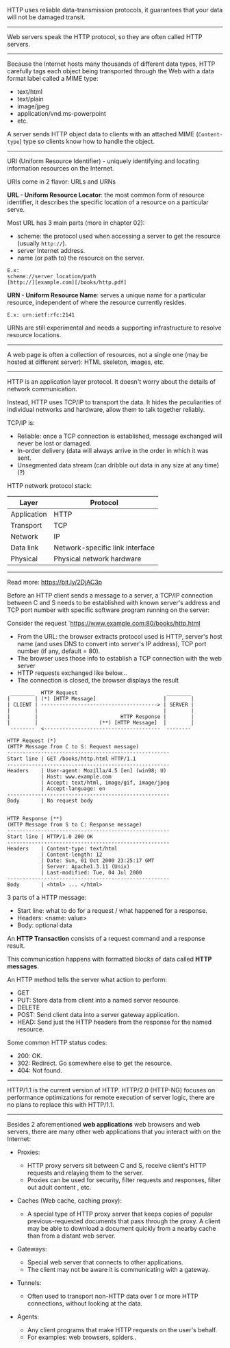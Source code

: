 HTTP uses reliable data-transmission protocols, it guarantees that your data will not be damaged transit.

---

Web servers speak the HTTP protocol, so they are often called HTTP servers.

---

Because the Internet hosts many thousands of different data types, HTTP carefully tags each object being transported through the Web with a data format label called a MIME type:
- text/html
- text/plain
- image/jpeg
- application/vnd.ms-powerpoint
- etc.

A server sends HTTP object data to clients with an attached MIME (`Content-type`) type so clients know how to handle the object.

---

URI (Uniform Resource Identifier) - uniquely identifying and locating information resources on the Internet.

URIs come in 2 flavor: URLs and URNs

**URL - Uniform Resource Locator**: the most common form of resource identifier, it describes the specific location of a resource on a particular serve.

Most URL has 3 main parts (more in chapter 02):
- scheme: the protocol used when accessing a server to get the resource (usually `http://`).
- server Internet address.
- name (or path to) the resource on the server.

```
E.x:
scheme://server location/path
[http://][example.com][/books/http.pdf]
```

**URN - Uniform Resource Name**: serves a unique name for a particular resource, independent of where the resource currently resides.

```
E.x: urn:ietf:rfc:2141
```

URNs are still experimental and needs a supporting infrastructure to resolve resource locations.

---

A web page is often a collection of resources, not a single one (may be hosted at different server): HTML skeleton, images, etc.

---

HTTP is an application layer protocol. It doesn't worry about the details of network communication.

Instead, HTTP uses TCP/IP to transport the data. It hides the peculiarities of individual networks and hardware, allow them to talk together reliably.

TCP/IP is:
- Reliable: once a TCP connection is established, message exchanged will never be lost or damaged.
- In-order delivery (data will always arrive in the order in which it was sent.
- Unsegmented data stream (can dribble out data in any size at any time) (?)

HTTP network protocol stack:

|Layer|Protocol|
|-|-|
|Application|HTTP|
|Transport|TCP|
|Network|IP|
|Data link|Network-specific link interface|
|Physical|Physical network hardware|

---

Read more: https://bit.ly/2DjAC3p

Before an HTTP client sends a message to a server, a TCP/IP connection between C and S needs to be established with known server's address and TCP port number with specific software program running on the server:

Consider the request `https://www.example.com:80/books/http.html
- From the URL: the browser extracts protocol used is HTTP, server's host name (and uses DNS to convert into server's IP address), TCP port number (if any, default = 80).
- The browser uses those info to establish a TCP connection with the web server
- HTTP requests exchanged like below...
- The connection is closed, the browser displays the result

```
 ________  HTTP Request                             ________
|        | (*) [HTTP Message]                      |        |
| CLIENT | --------------------------------------> | SERVER |
|        |                                         |        |
|        |                           HTTP Response |        |
|        |                    (**) [HTTP Message]  |        |
 --------  <--------------------------------------  --------

HTTP Request (*)
(HTTP Message from C to S: Request message)
-----------------------------------------------------
Start line | GET /books/http.html HTTP/1.1
-----------------------------------------------------
Headers    | User-agent: Mozilla/4.5 [en] (win98; U)
           | Host: www.example.com
           | Accept: text/html, image/gif, image/jpeg
           | Accept-language: en
-----------------------------------------------------
Body       | No request body


HTTP Response (**)
(HTTP Message from S to C: Response message)
-----------------------------------------------------
Start line | HTTP/1.0 200 OK
-----------------------------------------------------
Headers    | Content-type: text/html
           | Content-length: 12
           | Date: Sun, 01 Oct 2000 23:25:17 GMT
           | Server: Apache1.3.11 (Unix)
           | Last-modified: Tue, 04 Jul 2000
-----------------------------------------------------
Body       | <html> ... </html>
```

3 parts of a HTTP message:
- Start line: what to do for a request / what happened for a response.
- Headers: <name: value>
- Body: optional data

An **HTTP Transaction** consists of a request command and a response result.

This communication happens with formatted blocks of data called **HTTP messages**.

An HTTP method tells the server what action to perform:
- GET
- PUT: Store data from client into a named server resource.
- DELETE
- POST: Send client data into a server gateway application.
- HEAD: Send just the HTTP headers from the response for the named resource.

Some common HTTP status codes:
- 200: OK.
- 302: Redirect. Go somewhere else to get the resource.
- 404: Not found.

---

HTTP/1.1 is the current version of HTTP. HTTP/2.0 (HTTP-NG) focuses on performance optimizations for remote execution of server logic, there are no plans to replace this with HTTP/1.1.

---

Besides 2 aforementioned **web applications** web browsers and web servers, there are many other web applications that you interact with on the Internet:

- Proxies:
  - HTTP proxy servers sit between C and S, receive client's HTTP requests and relaying them to the server.
  - Proxies can be used for security, filter requests and responses, filter out adult content , etc.
 
- Caches (Web cache, caching proxy):
  - A special type of HTTP proxy server that keeps copies of popular previous-requested documents that pass through the proxy. A client may be able to download a document quickly from a nearby cache than from a distant web server.
 
- Gateways:
  - Special web server that connects to other applications.
  - The client may not be aware it is communicating with a gateway.
 
- Tunnels:
  - Often used to transport non-HTTP data over 1 or more HTTP connections, without looking at the data.
 
- Agents:
  - Any client programs that make HTTP requests on the user's behalf.
  - For examples: web browsers, spiders..
